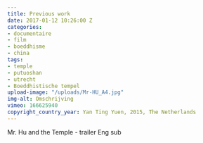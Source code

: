 ```yaml
---
title: Previous work
date: 2017-01-12 10:26:00 Z
categories:
- documentaire
- film
- boeddhisme
- china
tags:
- temple
- putuoshan
- utrecht
- Boeddhistische tempel
upload-image: "/uploads/Mr-HU_A4.jpg"
img-alt: Omschrijving
vimeo: 166625940
copyright_country_year: Yan Ting Yuen, 2015, The Netherlands
---
```


Mr. Hu and the Temple - trailer Eng sub